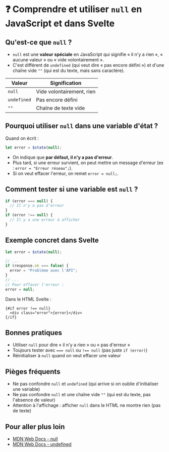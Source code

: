 # ❓ Comprendre et utiliser `null` en JavaScript et dans Svelte

## Qu'est-ce que `null` ?

- `null` est une **valeur spéciale** en JavaScript qui signifie « il n'y a rien », « aucune valeur » ou « vide volontairement ».
- C'est différent de `undefined` (qui veut dire « pas encore défini ») et d'une chaîne vide `""` (qui est du texte, mais sans caractère).

| Valeur        | Signification                           |
|--------------|-----------------------------------------|
| `null`       | Vide volontairement, rien                |
| `undefined`  | Pas encore défini                        |
| `""`         | Chaîne de texte vide                     |

## Pourquoi utiliser `null` dans une variable d'état ?

Quand on écrit :
```js
let error = $state(null);
```
- On indique que **par défaut, il n'y a pas d'erreur**.
- Plus tard, si une erreur survient, on peut mettre un message d'erreur (ex : `error = "Erreur réseau";`).
- Si on veut effacer l'erreur, on remet `error = null;`.

## Comment tester si une variable est `null` ?

```js
if (error === null) {
  // Il n'y a pas d'erreur
}
if (error !== null) {
  // Il y a une erreur à afficher
}
```

## Exemple concret dans Svelte

```js
let error = $state(null);

// ...
if (response.ok === false) {
  error = "Problème avec l'API";
}
// ...
// Pour effacer l'erreur :
error = null;
```

Dans le HTML Svelte :
```svelte
{#if error !== null}
  <div class="error">{error}</div>
{/if}
```

## Bonnes pratiques

- Utiliser `null` pour dire « il n'y a rien » ou « pas d'erreur »
- Toujours tester avec `=== null` ou `!== null` (pas juste `if (error)`)
- Réinitialiser à `null` quand on veut effacer une valeur

## Pièges fréquents

- Ne pas confondre `null` et `undefined` (qui arrive si on oublie d'initialiser une variable)
- Ne pas confondre `null` et une chaîne vide `""` (qui est du texte, pas l'absence de valeur)
- Attention à l'affichage : afficher `null` dans le HTML ne montre rien (pas de texte)

## Pour aller plus loin
- [MDN Web Docs - null](https://developer.mozilla.org/fr/docs/Web/JavaScript/Reference/Global_Objects/null)
- [MDN Web Docs - undefined](https://developer.mozilla.org/fr/docs/Web/JavaScript/Reference/Global_Objects/undefined) 